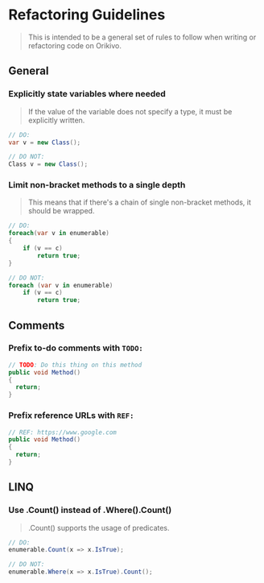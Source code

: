 # Refactoring Guidelines
> This is intended to be a general set of rules to follow when writing or refactoring code on Orikivo.

## General

### Explicitly state variables where needed
> If the value of the variable does not specify a type, it must be explicitly written.

```cs
// DO:
var v = new Class();

// DO NOT:
Class v = new Class();
```

### Limit non-bracket methods to a single depth
> This means that if there's a chain of single non-bracket methods, it should be wrapped.
```cs
// DO:
foreach(var v in enumerable)
{
    if (v == c)
        return true;
}

// DO NOT:
foreach (var v in enumerable)
    if (v == c)
        return true;
```

## Comments

### Prefix to-do comments with `TODO:`
```cs
// TODO: Do this thing on this method
public void Method()
{
  return;
}
```

### Prefix reference URLs with `REF:`
```cs
// REF: https://www.google.com
public void Method()
{
  return;
}
```

## LINQ

### Use .Count() instead of .Where().Count()
> .Count() supports the usage of predicates.
```cs
// DO:
enumerable.Count(x => x.IsTrue);

// DO NOT:
enumerable.Where(x => x.IsTrue).Count();
```